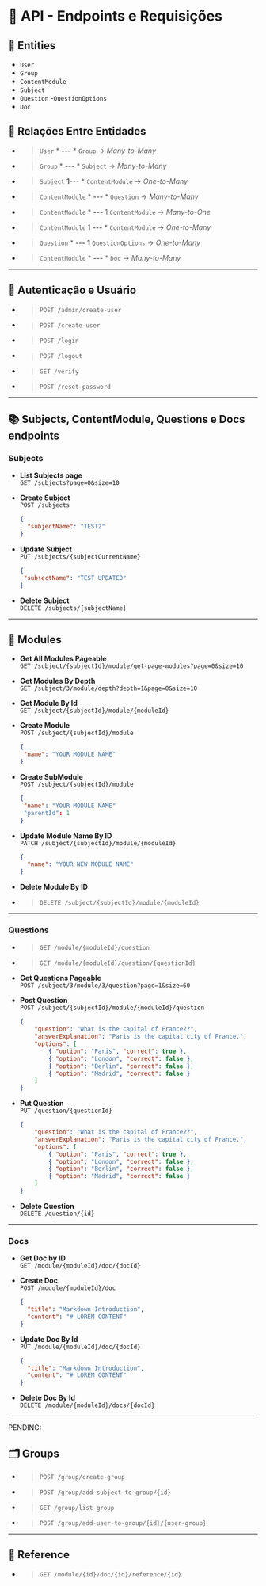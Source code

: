 # 📘 API - Endpoints e Requisições

## 🧩 Entities
- `User`
- `Group`
- `ContentModule`
- `Subject`
- `Question`
-`QuestionOptions`
- `Doc`

## 🧩 Relações Entre Entidades

- >`User`    * **---** *     `Group` → *Many-to-Many*
- >`Group`   * **---** * `Subject` → *Many-to-Many*
- >`Subject` **1---** * `ContentModule` → *One-to-Many*
- >`ContentModule`  * **---** * `Question` → *Many-to-Many*
- >`ContentModule`  * **---** 1 `ContentModule` → *Many-to-One*
- >`ContentModule`  1 **---** * `ContentModule` → *One-to-Many*
- >`Question` * **---** **1** `QuestionOptions` → *One-to-Many*
- >`ContentModule` * **---** * `Doc` → *Many-to-Many*

---

## 🧩 Autenticação e Usuário

- >`POST /admin/create-user`
- >`POST /create-user`
- >`POST /login`
- >`POST /logout`
- >`GET /verify`
- >`POST /reset-password`

---

## 📚 Subjects, ContentModule, Questions e Docs endpoints

### Subjects

- **List Subjects page**  
  `GET /subjects?page=0&size=10`


- **Create Subject**  
  `POST /subjects`
  ```json
  {
    "subjectName": "TEST2"
  }
  ```

- **Update Subject**                      
   `PUT /subjects/{subjectCurrentName}` 
    ```json
  {
     "subjectName": "TEST UPDATED"
  }
  ```

- **Delete Subject**      
    `DELETE /subjects/{subjectName}`

---

## 🧱 Modules

- **Get All Modules Pageable**   
`GET /subject/{subjectId}/module/get-page-modules?page=0&size=10`


- **Get Modules By Depth**   
    `GET /subject/3/module/depth?depth=1&page=0&size=10`


- **Get Module By Id**  
`GET /subject/{subjectId}/module/{moduleId}`


- **Create Module**                      
  `POST /subject/{subjectId}/module`
    ```json
  {
     "name": "YOUR MODULE NAME"
  }
  ```

- **Create SubModule**                      
  `POST /subject/{subjectId}/module`
    ```json
  {
     "name": "YOUR MODULE NAME"
     "parentId": 1
  }
  ```

- **Update Module Name By ID**                      
`PATCH /subject/{subjectId}/module/{moduleId}`                 
    ```json
    {  
      "name": "YOUR NEW MODULE NAME"
    }
    ```

- **Delete Module By ID**
- >`DELETE /subject/{subjectId}/module/{moduleId}`

---
### Questions
- >`GET /module/{moduleId}/question`
- >`GET /module/{moduleId}/question/{questionId}`
- **Get Questions Pageable**                       
  `POST /subject/3/module/3/question?page=1&size=60`


- **Post Question**                       
  `POST /subject/{subjectId}/module/{moduleId}/question`
    ```json
    {
        "question": "What is the capital of France2?",
        "answerExplanation": "Paris is the capital city of France.",
        "options": [
            { "option": "Paris", "correct": true },
            { "option": "London", "correct": false },
            { "option": "Berlin", "correct": false },
            { "option": "Madrid", "correct": false }
        ]
    }
    ```

- **Put Question**                        
  `PUT /question/{questionId}`
    ```json
    {
        "question": "What is the capital of France2?",
        "answerExplanation": "Paris is the capital city of France.",
        "options": [
            { "option": "Paris", "correct": true },
            { "option": "London", "correct": false },
            { "option": "Berlin", "correct": false },
            { "option": "Madrid", "correct": false }
        ]
    }
    ```
- **Delete Question**  
`DELETE /question/{id}`

---

### Docs

- **Get Doc by ID**  
`GET /module/{moduleId}/doc/{docId}`


- **Create Doc**  
`POST /module/{moduleId}/doc`
  ```json
  {
    "title": "Markdown Introduction",
    "content": "# LOREM CONTENT"
  }
  ```

- **Update Doc By Id**  
  `PUT /module/{moduleId}/doc/{docId}`
  ```json
  {
    "title": "Markdown Introduction",
    "content": "# LOREM CONTENT"
  }
  ```

- **Delete Doc By Id**   
`DELETE /module/{moduleId}/docs/{docId}`
---

PENDING: 
## 🗂️ Groups

- >`POST /group/create-group`
- >`POST /group/add-subject-to-group/{id}`
- >`GET /group/list-group`
- >`POST /group/add-user-to-group/{id}/{user-group}`
  
---

## 🔗 Reference

- >`GET /module/{id}/doc/{id}/reference/{id}`


